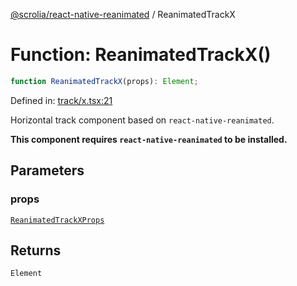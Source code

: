 [@scrolia/react-native-reanimated](../README.md) / ReanimatedTrackX

# Function: ReanimatedTrackX()

```ts
function ReanimatedTrackX(props): Element;
```

Defined in: [track/x.tsx:21](https://github.com/scrolia/react-native/blob/72dbfebee1489f0d6f88a5ac0f4a4cba7ccca4eb/packages/react-native-reanimated/src/track/x.tsx#L21)

Horizontal track component based on `react-native-reanimated`.

**This component requires `react-native-reanimated` to be installed.**

## Parameters

### props

[`ReanimatedTrackXProps`](../type-aliases/ReanimatedTrackXProps.md)

## Returns

`Element`
